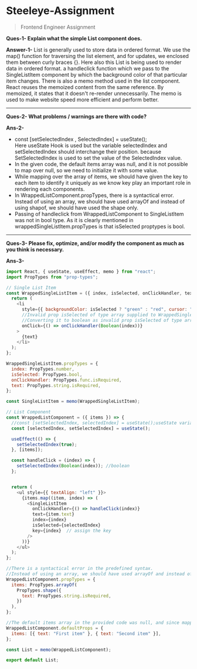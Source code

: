 # Steeleye-Assignment
>Frontend Engineer Assignment

**Ques-1- Explain what the simple List component does.**

**Answer-1-** List is generally used to store data in ordered format. We use the map() function for traversing the list element, and for updates, we enclosed them between curly braces {}. Here also this List is being used to render data in ordered format. a handleclick function which we pass to the SingleListItem component by which the background color of that particular item changes. There is also a memo method used in the list component. React reuses the memoized content from the same reference. By memoized, it states that it doesn't re-render unnecessarily. The memo is used to make website speed more efficient and perform better.

<hr>

**Ques-2- What problems / warnings are there with code?**

**Ans-2-** 
- const [setSelectedIndex , SelectedIndex] = useState(); <br />
Here useState Hook is used but the variable selectedIndex and setSelectedIndex should interchange their position.
because SetSelectedIndex is used to set the value of the SelectedIndex value.
- In the given code, the default items array was null, and it is not possible to map over null, so we need to initialize it with some value.
- While mapping over the array of items, we should have given the key to each item to identify it uniquely as we know key play an important role in rendering each components.
- In WrappedListComponent.propTypes, there is a syntactical error. Instead of using an array, we should have used arrayOf and instead of using shapof, we should have used the shape only.
- Passing of handleclick from WrappedListComponent to SingleListltem was not in bool type. As it is clearly mentioned in wrappedSingleListltem.propTypes is that isSelected proptypes is bool.

<hr>

**Ques-3- Please fix, optimize, and/or modify the component as much as you think is necessary.**

**Ans-3-** 
```javascript
import React, { useState, useEffect, memo } from "react";
import PropTypes from "prop-types";

// Single List Item
const WrappedSingleListItem = ({ index, isSelected, onClickHandler, text }) => {
  return (
    <li
      style={{ backgroundColor: isSelected ? "green" : "red", cursor: "grab" }}
      //Invalid prop isSelected of type array supplied to WrappedSingleListItem, expected boolean. Therefore converting it to boolean.
      //Converting it to boolean as invalid prop isSelected of type array supplied to WrappedSingleListItem expected bollean.
      onClick={() => onClickHandler(Boolean(index))}
    >
      {text}
    </li>
  );
};

WrappedSingleListItem.propTypes = {
  index: PropTypes.number,
  isSelected: PropTypes.bool,
  onClickHandler: PropTypes.func.isRequired,
  text: PropTypes.string.isRequired,
};

const SingleListItem = memo(WrappedSingleListItem);

// List Component
const WrappedListComponent = ({ items }) => {
  //const [setSelectedIndex, selectedIndex] = useState();useState variables being misplaced, so interchange their position
  const [selectedIndex, setSelectedIndex] = useState();

  useEffect(() => {
    setSelectedIndex(true);
  }, [items]);

  const handleClick = (index) => {
    setSelectedIndex(Boolean(index)); //boolean
  };


  return (
    <ul style={{ textAlign: "left" }}>
      {items.map((item, index) => (
        <SingleListItem
          onClickHandler={() => handleClick(index)}
          text={item.text}
          index={index}
          isSelected={selectedIndex}
          key={index}  // assign the key
        />
      ))}
    </ul>
  );
};

//There is a syntactical error in the predefined syntax.
//Instead of using an array, we should have used arrayOf and instead of using shapOf, we should have used the shape only.
WrappedListComponent.propTypes = {
  items: PropTypes.arrayOf(
    PropTypes.shape({
      text: PropTypes.string.isRequired,
    })
  ),
};

//The default items array in the provided code was null, and since mapping over null is not possible, we must initialise it with a value.
WrappedListComponent.defaultProps = {
  items: [{ text: "First item" }, { text: "Second item" }],
};

const List = memo(WrappedListComponent);

export default List;
```
